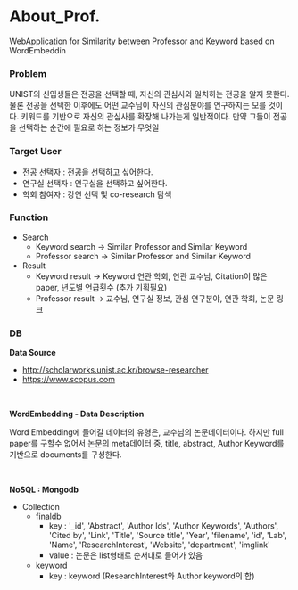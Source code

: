 # About_Prof.
WebApplication for Similarity between Professor and Keyword based on WordEmbeddin
### Problem

UNIST의 신입생들은 전공을 선택할 때, 자신의 관심사와 일치하는 전공을 알지 못한다. 물론 전공을 선택한 이후에도 어떤 교수님이 자신의 관심분야를 연구하지는 모를 것이다. 키워드를 기반으로 자신의 관심사를 확장해 나가는게 일반적이다. 만약 그들이 전공을 선택하는 순간에 필요로 하는 정보가 무엇일

### Target User
- 전공 선택자 : 전공을 선택하고 싶어한다.
- 연구실 선택자 : 연구실을 선택하고 싶어한다.
- 학회 참여자 : 강연 선택 및 co-research 탐색

### Function
- Search
    - Keyword search -> Similar Professor and Similar Keyword
    - Professor search -> Similar Professor and Similar Keyword
- Result
    - Keyword result -> Keyword 연관 학회, 연관 교수님, Citation이 많은 paper, 년도별 언급횟수 (추가 기획필요)
    - Professor result -> 교수님, 연구실 정보, 관심 연구분야, 연관 학회, 논문 링크

### DB

__Data Source__
- http://scholarworks.unist.ac.kr/browse-researcher
- https://www.scopus.com
<br>

__WordEmbedding - Data Description__
<br>

Word Embedding에 들어갈 데이터의 유형은, 교수님의 논문데이터이다. 하지만 full paper를 구할수 없어서 논문의 meta데이터 중, title, abstract, Author Keyword를 기반으로 documents를 구성한다. 

<br>

__NoSQL : Mongodb__
- Collection
    - finaldb
        - key : '_id', 'Abstract', 'Author Ids', 'Author Keywords', 'Authors', 'Cited by', 'Link', 'Title', 'Source title', 'Year', 'filename', 'id', 'Lab', 'Name', 'ResearchInterest', 'Website', 'department', 'imglink'
        - value : 논문은 list형태로 순서대로 들어가 있음
    - keyword
        - key : keyword (ResearchInterest와 Author keyword의 합) 

